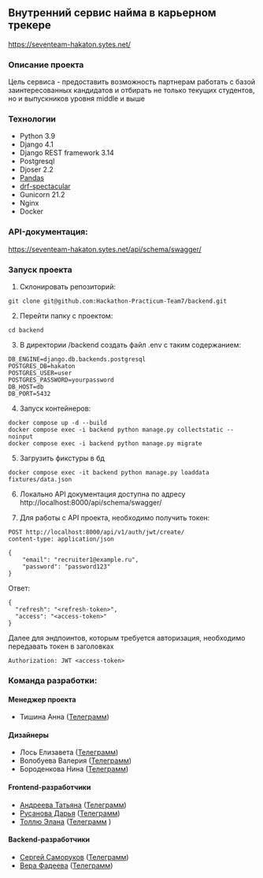 ## Внутренний сервис найма в карьерном трекере

https://seventeam-hakaton.sytes.net/

### Описание проекта
Цель сервиса - предоставить возможность партнерам работать с базой заинтересованных кандидатов и отбирать не только текущих студентов, но и выпускников уровня middle и выше

### Технологии
- Python 3.9
- Django 4.1
- Django REST framework 3.14
- Postgresql
- Djoser 2.2
- [Pandas](https://pandas.pydata.org/docs/)
- [drf-spectacular](https://drf-spectacular.readthedocs.io/en/latest/)
- Gunicorn 21.2
- Nginx
- Docker

### API-документация:
https://seventeam-hakaton.sytes.net/api/schema/swagger/

### Запуск проекта

1. Склонировать репозиторий:
```
git clone git@github.com:Hackathon-Practicum-Team7/backend.git
```
2. Перейти папку с проектом:
```
cd backend
```
3. В директории /backend создать файл .env с таким содержанием:
```
DB_ENGINE=django.db.backends.postgresql
POSTGRES_DB=hakaton
POSTGRES_USER=user
POSTGRES_PASSWORD=yourpassword
DB_HOST=db
DB_PORT=5432
```
4. Запуск контейнеров:
```
docker compose up -d --build
docker compose exec -i backend python manage.py collectstatic --noinput
docker compose exec -i backend python manage.py migrate
```
5. Загрузить фикстуры в бд
```
docker compose exec -it backend python manage.py loaddata fixtures/data.json
```
6. Локально API документация доступна по адресу
http://localhost:8000/api/schema/swagger/

7. Для работы с API проекта, необходимо получить токен:
```
POST http://localhost:8000/api/v1/auth/jwt/create/
content-type: application/json

{
    "email": "recruiter1@example.ru",
    "password": "password123"
}
```
Ответ:
```
{
  "refresh": "<refresh-token>",
  "access": "<access-token>"
}
```
Далее для эндпоинтов, которым требуется авторизация, необходимо передавать токен в заголовках
```
Authorization: JWT <access-token>
```

### Команда разработки:

#### Менеджер проекта
- Тишина Анна ([Телеграмм](https://t.me/anna_silence))

#### Дизайнеры
- Лось Елизавета ([Телеграмм](https://t.me/elzvtalo))
- Волобуева Валерия ([Телеграмм](http://t.me/Valeriia_Volobueva))
- Бороденкова Нина ([Телеграмм](https://t.me/borodchenkova))

#### Frontend-разработчики
- [Андреева Татьяна](https://github.com/snurnisyan) ([Телеграмм](https://t.me/snurnisyan))
- [Русанова Дарья](https://github.com/dariarus) ([Телеграмм](https://t.me/dar_arus))
- [Толлю Элана](https://github.com/elana-tollu) ([Телеграмм](https://t.me/Elana_Tollu)
)
#### Backend-разработчики
- [Сергей Саморуков](https://github.com/bauman1922) ([Телеграмм](https://t.me/bauman1922))
- [Вера Фадеева](https://github.com/verafadeeva) ([Телеграмм](https://t.me/fadeevavera))